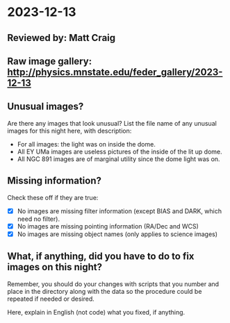 # 2023-12-13

## Reviewed by:   Matt Craig 
## Raw image gallery: http://physics.mnstate.edu/feder_gallery/2023-12-13

## Unusual images?

Are there any images that look unusual? List the file name of any unusual images for this night here, with description:

+ For all images: the light was on inside the dome.
+ All EY UMa images are useless pictures of the inside of the lit up dome.
+ All NGC 891 images are of marginal utility since the dome light was on.

## Missing information?

Check these off if they are true:

- [x] No images are missing filter information (except BIAS and DARK, which need no filter).
- [x] No images are missing pointing information (RA/Dec and WCS)
- [x] No images are missing object names (only applies to science images)

## What, if anything, did you have to do to fix images on this night?

Remember, you should do your changes with scripts that you number and place in the
directory along with the data so the procedure could be repeated if needed or
desired.

Here, explain in English (not code) what you fixed, if anything.
